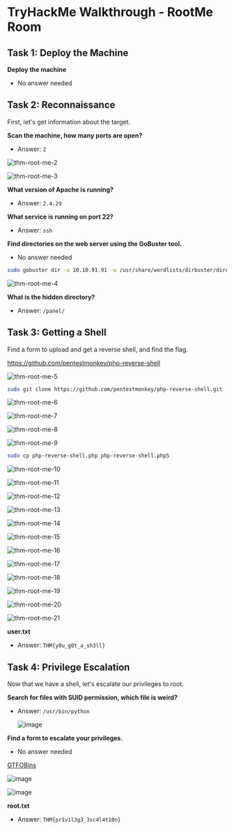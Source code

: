 # TryHackMe Walkthrough - RootMe Room

## Task 1: Deploy the Machine
**Deploy the machine**
- No answer needed

## Task 2: Reconnaissance

First, let's get information about the target.

**Scan the machine, how many ports are open?**
- Answer: `2`
  
![thm-root-me-2](https://github.com/user-attachments/assets/15e56dd5-44f2-4f7c-9f06-5bc4fce524eb)


![thm-root-me-3](https://github.com/user-attachments/assets/e108b76c-27b9-4a7c-a79c-d75a5c30dc83)

**What version of Apache is running?**
- Answer: `2.4.29`

**What service is running on port 22?**
- Answer: `ssh`

**Find directories on the web server using the GoBuster tool.**
- No answer needed

```bash
sudo gobuster dir -u 10.10.91.91 -w /usr/share/wordlists/dirbuster/directory-list-2.3-medium.txt -t 25
```

  ![thm-root-me-4](https://github.com/user-attachments/assets/03157faa-ccc8-4f66-9ed5-dcc743511ea2)


**What is the hidden directory?**
- Answer: `/panel/`

## Task 3: Getting a Shell

Find a form to upload and get a reverse shell, and find the flag.

<a href="https://github.com/pentestmonkey/php-reverse-shell" target="_blank">https://github.com/pentestmonkey/php-reverse-shell</a>




![thm-root-me-5](https://github.com/user-attachments/assets/d62a2cf0-0fe4-4ba5-8a04-b267d322a713)

```bash
sudo git clone https://github.com/pentestmonkey/php-reverse-shell.git
```

![thm-root-me-6](https://github.com/user-attachments/assets/80683066-a080-4760-bac6-ac3ac10405c5)


![thm-root-me-7](https://github.com/user-attachments/assets/adff5ca6-6c00-429d-939e-1a87b2ca10e9)


![thm-root-me-8](https://github.com/user-attachments/assets/56fe76f9-758b-4e13-85c3-7552b6ebf2ef)


![thm-root-me-9](https://github.com/user-attachments/assets/3ad33796-8710-452f-8a13-026a8a1e1f83)

```bash
sudo cp php-reverse-shell.php php-reverse-shell.php5
```

![thm-root-me-10](https://github.com/user-attachments/assets/e79e231c-fe6f-445f-8dcf-2d0680c25632)



![thm-root-me-11](https://github.com/user-attachments/assets/2212eabd-d9d1-4a04-a40f-c020c601aa11)


![thm-root-me-12](https://github.com/user-attachments/assets/c87cb631-ce4e-472e-9cf9-bea871a63da5)


![thm-root-me-13](https://github.com/user-attachments/assets/7b700c32-4672-435e-928b-b0ddcab3b7bc)


![thm-root-me-14](https://github.com/user-attachments/assets/cf464033-d587-4ae2-893a-96a16138efdd)

![thm-root-me-15](https://github.com/user-attachments/assets/ab5581f8-70f9-4672-9176-a4d221b1e976)



![thm-root-me-16](https://github.com/user-attachments/assets/8df60696-b818-4214-8435-32c44be3d15e)



![thm-root-me-17](https://github.com/user-attachments/assets/746c0c13-b6d5-48a5-b7c1-42b4551c34a6)



![thm-root-me-18](https://github.com/user-attachments/assets/42eb5b61-efdf-4ff6-b1ca-1881002c1417)


![thm-root-me-19](https://github.com/user-attachments/assets/d8d42424-e647-4d95-8b51-f14728c4a892)


![thm-root-me-20](https://github.com/user-attachments/assets/af171144-480c-443f-8c92-dff2679f4a80)


![thm-root-me-21](https://github.com/user-attachments/assets/40fdb694-8e0e-4369-b5bb-1d0cea08c0a2)


**user.txt**

- Answer: `THM{y0u_g0t_a_sh3ll}`

## Task 4: Privilege Escalation

Now that we have a shell, let's escalate our privileges to root.

**Search for files with SUID permission, which file is weird?**
- Answer: `/usr/bin/python`

  ![image](https://github.com/user-attachments/assets/f524e99d-8873-45cf-ad36-4ff4d72d7dc5)


**Find a form to escalate your privileges.**
- No answer needed

<a href="https://gtfobins.github.io/gtfobins/python/" target="_blank">GTFOBins</a>

  ![image](https://github.com/user-attachments/assets/14f2835a-e5d0-4bab-b1b7-4db58f59370c)

![image](https://github.com/user-attachments/assets/11b429f9-6663-4475-96bb-1e5fc27dd939)


**root.txt**
- Answer: `THM{pr1v1l3g3_3sc4l4t10n}`
